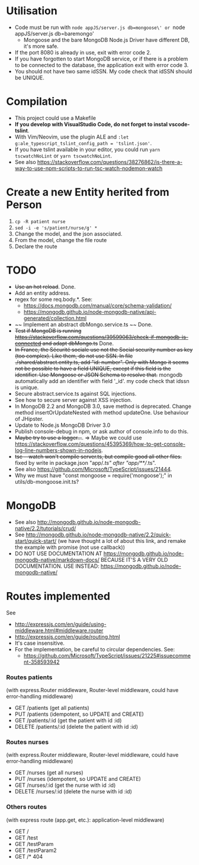 # Utilisation
* Code must be run with `node appJS/server.js db=mongoose\' or
    `node appJS/server.js db=baremongo\'
    * Mongoose and the bare MongoDB Node.js Driver have different DB, it's more
    safe.
* If the port 8080 is already in use, exit with error code 2.
* If you have forgotten to start MongoDB service, or if there is a problem
    to be connected to the database, the application exit with error code 3.
* You should not have two same idSSN. My code check that idSSN should be UNIQUE.

# Compilation
* This project could use a Makefile
* **If you develop with VisualStudio Code, do not forget to instal vscode-tslint**.
* With Vim/Neovim, use the plugin ALE and
    `:let g:ale_typescript_tslint_config_path = 'tslint.json'`.
* If you have tslint available in your editor, you could run `yarn tscwatchNoLint`
    or `yarn tscwatchNoLint`.
* See also https://stackoverflow.com/questions/38276862/is-there-a-way-to-use-npm-scripts-to-run-tsc-watch-nodemon-watch

# Create a new Entity herited from Person
1. `cp -R patient nurse`
2. `sed -i -e 's/patient/nurse/g' *`
3. Change the model, and the json associated.
4. From the model, change the file route
4. Declare the route

# TODO
* ~~Use an hot reload~~. Done.
* Add an entity address.
* regex for some req.body.*. See:
    * https://docs.mongodb.com/manual/core/schema-validation/
    * https://mongodb.github.io/node-mongodb-native/api-generated/collection.html
* ~~ Implement an abstract dbMongo.service.ts ~~ Done.
* ~~Test if MongoDB is running
    https://stackoverflow.com/questions/39599063/check-if-mongodb-is-connected
    and adapt dbMongo.ts~~ Done.
* ~~In France, the Sécurité sociale use not the Social security number as key
    (too complex). Like them, do not use SSN. In file
    ./shared/abstract.entity.ts, add "id: number". Only with Mongo it seems not
    be possible to have a field UNIQUE, except if this field is the identifier.
    Use Mongoose or JSON Schema to resolve that.~~
    mongodb automatically add an identifier with field '_id'. my code check that
    idssn is unique.
* Secure abstract.service.ts against SQL injections.
* See how to secure server against XSS injection.
* In MongoDB 2.2 and MongoDB 3.0, save method is deprecated. Change method
    insertOrUpdateNested with method updateOne. Use behaviour of JHipster.
* Update to Node.js MongoDB Driver 3.0
* Publish console-debug in npm, or ask author of console.info to do this.
* ~~Maybe try to use a logger…~~. => Maybe we could use https://stackoverflow.com/questions/45395369/how-to-get-console-log-line-numbers-shown-in-nodejs.
* ~~tsc --watch won't compile server.ts,
    but compile good all other files.~~ fixed by write in package.json
    "app/*.ts" after "app/**/*.ts".
* See also https://github.com/Microsoft/TypeScript/issues/21444.
* Why we must have "const mongoose = require('mongoose');" in
    utils/db-mongoose.init.ts?

# MongoDB
* See also http://mongodb.github.io/node-mongodb-native/2.2/tutorials/crud/
* See http://mongodb.github.io/node-mongodb-native/2.2/quick-start/quick-start/
    (we have thought a lot of about this link, and remake the example with
    promise (not use callback))
* DO NOT USE DOCUMENTATION AT
    https://mongodb.github.io/node-mongodb-native/markdown-docs/
    BECAUSE IT'S A VERY OLD DOCUMENTATION.
    USE INSTEAD:
    https://mongodb.github.io/node-mongodb-native/

# Routes implemented
See
* http://expressjs.com/en/guide/using-middleware.html#middleware.router
* http://expressjs.com/en/guide/routing.html
* It's case insensitive.
* For the implementation, be careful to circular dependencies. See:
    * https://github.com/Microsoft/TypeScript/issues/21225#issuecomment-358593942

### Routes patients
(with express.Router middleware, Router-level middleware, could have
error-handling middleware)
* GET /patients (get all patients)
* PUT /patients (idempotent, so UPDATE and CREATE)
* GET /patients/:id (get the patient with id :id)
* DELETE /patients/:id (delete the patient with id :id)

### Routes nurses
(with express.Router middleware, Router-level middleware, could have
error-handling middleware)
* GET /nurses (get all nurses)
* PUT /nurses (idempotent, so UPDATE and CREATE)
* GET /nurses/:id (get the nurse with id :id)
* DELETE /nurses/:id (delete the nurse with id :id)

### Others routes
(with express route (app.get, etc.): application-level middleware)
* GET /
* GET /test
* GET /testParam
* GET /testParam2
* GET /* 404

